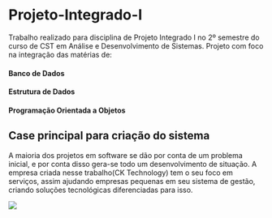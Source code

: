 # Projeto-Integrado-I

Trabalho realizado para disciplina de Projeto Integrado I no 2º semestre do curso de CST em Análise e Desenvolvimento de Sistemas. Projeto com foco na integração das matérias de: 
#### Banco de Dados
#### Estrutura de Dados
#### Programação Orientada a Objetos

## Case principal para criação do sistema
A maioria dos projetos em software se dão por conta de um problema inicial, e por conta disso gera-se todo um desenvolvimento de situação. A empresa criada nesse trabalho(CK Technology) tem o seu foco em serviços, assim ajudando empresas pequenas em seu sistema de gestão, criando soluções tecnológicas diferenciadas para isso.

<p align="left">
    <img src="https://media.giphy.com/media/ZBQ2RAh1imJaSUyInN/giphy.gif" />
</p>
